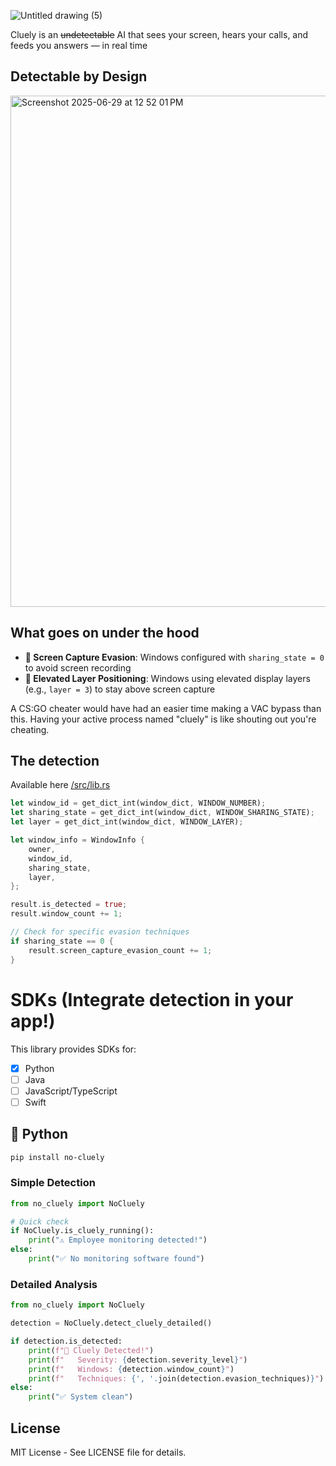 ![Untitled drawing (5)](https://github.com/user-attachments/assets/6a3730e3-5d5e-4d6a-b486-58d74307a31d)

Cluely is an ~~undetectable~~ AI that sees your screen, hears your calls, and feeds you answers — in real time

## Detectable by Design
<img width="818" alt="Screenshot 2025-06-29 at 12 52 01 PM" src="https://github.com/user-attachments/assets/5f222b62-d113-4543-8da9-e3e105d9558b" />


## What goes on under the hood
- **🚫 Screen Capture Evasion**: Windows configured with `sharing_state = 0` to avoid screen recording
- **🔼 Elevated Layer Positioning**: Windows using elevated display layers (e.g., `layer = 3`) to stay above screen capture

A CS:GO cheater would have had an easier time making a VAC bypass than this. Having your active process named "cluely" is like shouting out you're cheating.

## The detection

Available here [/src/lib.rs](https://github.com/terminalsin/no-cluely/blob/master/src/lib.rs)
```rust
let window_id = get_dict_int(window_dict, WINDOW_NUMBER);
let sharing_state = get_dict_int(window_dict, WINDOW_SHARING_STATE);
let layer = get_dict_int(window_dict, WINDOW_LAYER);

let window_info = WindowInfo {
    owner,
    window_id,
    sharing_state,
    layer,
};

result.is_detected = true;
result.window_count += 1;

// Check for specific evasion techniques
if sharing_state == 0 {
    result.screen_capture_evasion_count += 1;
}
```

# SDKs (Integrate detection in your app!)

This library provides SDKs for:
- [x] Python
- [ ] Java
- [ ] JavaScript/TypeScript
- [ ] Swift

## 🐍  Python
```bash
pip install no-cluely
```

### Simple Detection
```python
from no_cluely import NoCluely

# Quick check
if NoCluely.is_cluely_running():
    print("⚠️ Employee monitoring detected!")
else:
    print("✅ No monitoring software found")
```

### Detailed Analysis
```python
from no_cluely import NoCluely

detection = NoCluely.detect_cluely_detailed()

if detection.is_detected:
    print(f"🚨 Cluely Detected!")
    print(f"   Severity: {detection.severity_level}")
    print(f"   Windows: {detection.window_count}")
    print(f"   Techniques: {', '.join(detection.evasion_techniques)}")
else:
    print("✅ System clean")
```

## License

MIT License - See LICENSE file for details.
